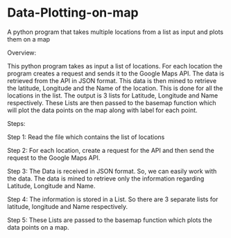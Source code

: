 # Data-Plotting-on-map
A python program that takes multiple locations from a list as input and plots them on a map

Overview:

This python program takes as input a list of locations. For each location the program creates a request and sends it to the Google Maps API.
The data is retrieved from the API in JSON format. This data is then mined to retrieve the latitude, Longitude and the Name of the location.
This is done for all the locations in the list.
The output is 3 lists for Latitude, Longitude and Name respectively.
These Lists are then passed to the basemap function which will plot the data points on the map along with label for each point.

Steps:

Step 1: Read the file which contains the list of locations

Step 2: For each location, create a request for the API and then send the request to the Google Maps API. 

Step 3: The Data is received in JSON format. So, we can easily work with the data. The data is mined to retrieve only the information regarding Latitude, Longitude and Name.

Step 4: The information is stored in a List. So there are 3 separate lists for latitude, longitude and Name respectively.

Step 5: These Lists are passed to the basemap function which plots the data points on a map.
